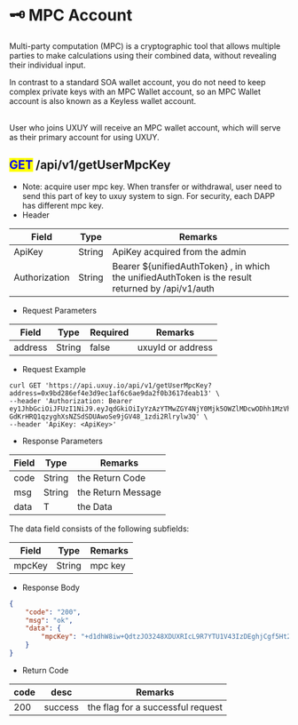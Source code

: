 # 🗝 MPC Account

Multi-party computation (MPC) is a cryptographic tool that allows multiple parties to make calculations using their combined data, without revealing their individual input.

In contrast to a standard SOA wallet account, you do not need to keep complex private keys with an MPC Wallet account, so an MPC Wallet account is also known as a Keyless wallet account.&#x20;

\
User who joins UXUY will receive an MPC wallet account, which will serve as their primary account for using UXUY.

## <mark style="color:blue;">GET</mark> /api/v1/getUserMpcKey

* Note:  acquire user mpc key. When transfer or withdrawal, user need to send this part of key to uxuy system to sign. For security, each DAPP has different mpc key.
* Header

| Field         | Type   | Remarks                                                                                           |
| ------------- | ------ | ------------------------------------------------------------------------------------------------- |
| ApiKey        | String | ApiKey acquired from the admin                                                                    |
| Authorization | String | Bearer ${unifiedAuthToken} , in which the unifiedAuthToken is the result returned by /api/v1/auth |

* Request Parameters

| Field   | Type   | Required | Remarks           |
| ------- | ------ | -------- | ----------------- |
| address | String | false    | uxuyId or address |

* Request Example

```shell
curl GET 'https://api.uxuy.io/api/v1/getUserMpcKey?address=0x9bd286ef4e3d9ec1af6c6ae9da2f0b3617deab13' \
--header 'Authorization: Bearer ey1JhbGciOiJFUzI1NiJ9.eyJqdGkiOiIyYzAzYTMwZGY4NjY0Mjk5OWZlMDcwODhh1MzVhNGU0YiIsImlzcyI6InJlbGF0aW9ubGFicy5haSIsImlhdCI6MTY2MTQwNTQxOSwic3ViIjoiYmFmMzQta2lhYWEtYWFhYWstYWNnamEtY2FpIiwiZXhwIjoxNjYyMDEwMjE5fQ.1EVbUxmtVCm6aEVZtEAji1KuCM1dsZEOMExcYvT-GdKrHRQ1qzyghXsNZSdSDUAwoSe9jGV48_1zdi2Rlrylw3Q' \
--header 'ApiKey: <ApiKey>'
```

* Response Parameters

| Field | Type   | Remarks            |
| ----- | ------ | ------------------ |
| code  | String | the Return Code    |
| msg   | String | the Return Message |
| data  | T      | the Data           |

The data field consists of the following subfields:

| Field  | Type   | Remarks |
| ------ | ------ | ------- |
| mpcKey | String | mpc key |

* Response Body

```json
{
    "code": "200",
    "msg": "ok",
    "data": {
        "mpcKey": "+d1dhW8iw+QdtzJO3248XDUXRIcL9R7YTU1V43IzDEghjCgf5Ht24d9m/uTGRFvX8aqpYtnt6jqXM4ezdzlmgKDNCp505p9R6Ciyz9WQut173qeY31gvPyOxtasveEz/N42"
    }
}
```

* Return Code

| code | desc    | Remarks                           |
| ---- | ------- | --------------------------------- |
| 200  | success | the flag for a successful request |
